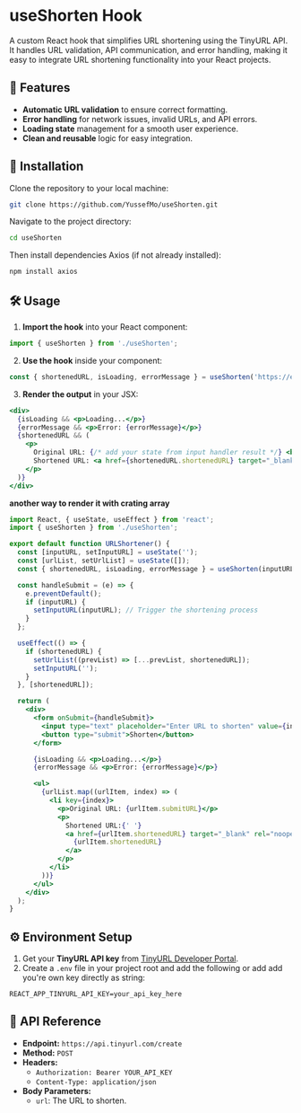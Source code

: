 # useShorten Hook

A custom React hook that simplifies URL shortening using the TinyURL API. It handles URL validation, API communication, and error handling, making it easy to integrate URL shortening functionality into your React projects.

## 🚀 Features

- **Automatic URL validation** to ensure correct formatting.
- **Error handling** for network issues, invalid URLs, and API errors.
- **Loading state** management for a smooth user experience.
- **Clean and reusable** logic for easy integration.

## 🔧 Installation

Clone the repository to your local machine:

```bash
git clone https://github.com/YussefMo/useShorten.git
```

Navigate to the project directory:

```bash
cd useShorten
```

Then install dependencies Axios (if not already installed):

```bash
npm install axios
```

## 🛠️ Usage

1. **Import the hook** into your React component:

```javascript
import { useShorten } from './useShorten';
```

2. **Use the hook** inside your component:

```javascript
const { shortenedURL, isLoading, errorMessage } = useShorten('https://example.com');
```

3. **Render the output** in your JSX:

```jsx
<div>
  {isLoading && <p>Loading...</p>}
  {errorMessage && <p>Error: {errorMessage}</p>}
  {shortenedURL && (
    <p>
      Original URL: {/* add your state from input handler result */} <br />
      Shortened URL: <a href={shortenedURL.shortenedURL} target="_blank" rel="noopener noreferrer">{shortenedURL.shortenedURL}</a>
    </p>
  )}
</div>
```

**another way to render it with crating array**

```jsx
import React, { useState, useEffect } from 'react';
import { useShorten } from './useShorten';

export default function URLShortener() {
  const [inputURL, setInputURL] = useState('');
  const [urlList, setUrlList] = useState([]);
  const { shortenedURL, isLoading, errorMessage } = useShorten(inputURL);

  const handleSubmit = (e) => {
    e.preventDefault();
    if (inputURL) {
      setInputURL(inputURL); // Trigger the shortening process
    }
  };

  useEffect(() => {
    if (shortenedURL) {
      setUrlList((prevList) => [...prevList, shortenedURL]);
      setInputURL('');
    }
  }, [shortenedURL]);

  return (
    <div>
      <form onSubmit={handleSubmit}>
        <input type="text" placeholder="Enter URL to shorten" value={inputURL} onChange={(e) => setInputURL(e.target.value)} />
        <button type="submit">Shorten</button>
      </form>

      {isLoading && <p>Loading...</p>}
      {errorMessage && <p>Error: {errorMessage}</p>}

      <ul>
        {urlList.map((urlItem, index) => (
          <li key={index}>
            <p>Original URL: {urlItem.submitURL}</p>
            <p>
              Shortened URL:{' '}
              <a href={urlItem.shortenedURL} target="_blank" rel="noopener noreferrer">
                {urlItem.shortenedURL}
              </a>
            </p>
          </li>
        ))}
      </ul>
    </div>
  );
}
```

## ⚙️ Environment Setup

1. Get your **TinyURL API key** from [TinyURL Developer Portal](https://tinyurl.com/developer).
2. Create a `.env` file in your project root and add the following or add add you're own key directly as string:

```
REACT_APP_TINYURL_API_KEY=your_api_key_here
```

## 📝 API Reference

- **Endpoint:** `https://api.tinyurl.com/create`
- **Method:** `POST`
- **Headers:**
  - `Authorization: Bearer YOUR_API_KEY`
  - `Content-Type: application/json`
- **Body Parameters:**
  - `url`: The URL to shorten.